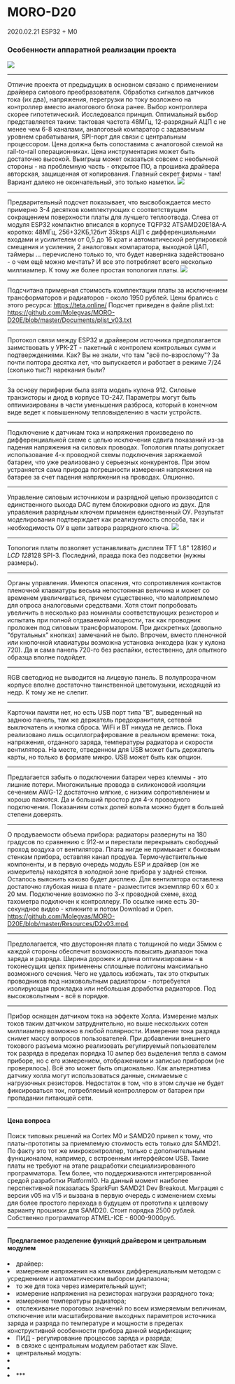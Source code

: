 # MORO-D20
2020.02.21
 ESP32 + M0

### 		Особенности аппаратной реализации проекта
![](https://github.com/Molegvas/MORO-D20E/blob/master/Resources/D20v05top.png)
***
   Отличие проекта от предыдущих в основном связано с применением драйвера силового преобразователя. Обработка сигналов датчиков тока (их два), напряжения, перегрузки по току возложено на контроллер вместо аналогового блока ранее. Выбор контроллера скорее гипотетический. Исследовался принцип. Оптимальный выбор представляется таким: тактовая частота 48МГц, 12-разрядный АЦП с не менее чем 6-8 каналами, аналоговый компаратор с задаваемым уровнем срабатывания, SPI-порт для связи с центральным процессором. Цена должна быть сопоставима с аналоговой схемой на rail-to-rail операционниках. Цена инструментария может быть достаточно высокой. Выигрыш может оказаться совсем с необычной стороны - на проблемную часть - открытое ПО, а прошивка драйвера авторская, защищенная от копирования.
Главный секрет фирмы - там! Вариант далеко не окончательный, это только наметки.
  ![](https://github.com/Molegvas/MORO-D20E/blob/master/Resources/D20v05bot.png)
***
   Предварительный подсчет показывает, что высвобождается место примерно 3-4 десятков комплектующих с соответствущим сокращением поверхности платы для лучшего теплоотвода. Слева от модуля ESP32 компактно вписался в корпусе TQFP32 ATSAMD20E18A-A коротко: 48МГц, 256+32КБ,12бит 35ksps АЦП с дифференциальными входами и усилителем от 0,5 до 16 крат и автоматической регулировкой смещения и усиления, 2 аналоговых компаратора, выходной ЦАП, таймеры ... перечислено только то, что будет наверняка задействовано - о чем ещё можно мечтать? И все это потребляет всего несколько миллиампер. К тому же более простая топология платы. 
  ![](https://github.com/Molegvas/MORO-D20E/blob/master/Resources/driver.jpg)
***
   Подсчитана примерная стоимость комплектации платы за исключением трансформаторов и радиаторов - около 1950 рублей. Цены брались с этого ресурса: https://teta.online/ Подсчет приведен в файле plist.txt:
  https://github.com/Molegvas/MORO-D20E/blob/master/Documents/plist_v03.txt
***
   Протокол связи между ESP32 и драйвером источника предполагается заимствовать у УРК-2Т - пакетный с контролем контрольных сумм и подтверждениями. Как? Вы не знали, что там "всё по-взрослому"? За почти полтора десятка лет, что выпускается и работает в режиме 7/24 (сколько тыс?) нарекания были?   
***
   За основу периферии была взята модель кулона 912. Силовые транзисторы и диод в корпусе ТО-247. Параметры могут быть оптимизированы в части уменьшения разброса, который в конечном виде ведет к повышенному тепловыделению в части устройств.
***
   Подключение к датчикам тока и напряжения произведено по дифференциальной схеме с целью исключения сдвига показаний из-за падения напряжения на силовых проводах. Топология платы допускает использование 4-х проводной схемы подключения заряжаемой батареи, что уже реализовано у серьезных конкурентов. При этом устраняется сама природа погрешности измерения напряжения на батарее за счет падения напряжения на проводах. Опционно.
***
   Управление силовым источником и разрядной цепью производится с единственного выхода DAC путем блокировки одного из двух. Для управления разрядным ключем применен единственный ОУ. Результат моделирования подтверждает как реализуемость способа, так и необходимость ОУ в цепи затвора разрядного ключа.
  ![](https://github.com/Molegvas/MORO-D20E/blob/master/Resources/Model.png)
***
   Топология платы позволяет устанавливать дисплеи TFT 1.8" 128*160 и LCD 128*128 SPI-3. Последний, правда пока без подсветки (нужны размеры).
***
   Органы управления. Имеются опасения, что сопротивления контактов пленочной клавиатуры весьма непостоянная величина и может со временем увеличиваться, причем существенно, что малоприемлемо для опроса аналоговыми средствами. Хотя стоит попробовать увеличить в несколько раз номиналы соответствующих резисторов и испытать при полной отдаваемой мощности, так как проводник проложен под силовым трансформатором. При дискретных (довольно "брутальных" кнопках) замечаний не было. Впрочем, вместо пленочной или кнопочной клавиатуры возможна установка энкодера (как у кулона 720). Да и сама панель 720-го без распайки, естественно, для опытного образца вполне подойдет.
***
   RGB светодиод не выводится на лицевую панель. В полупрозрачном корпусе вполне достаточно таинственной цветомузыки, исходящей из недр. К тому же не слепит.
***
   Карточки памяти нет, но есть USB порт типа "B", выведенный на заднюю панель, там же держатель предохранителя, сетевой выключатель и кнопка сброса. WiFi и BT никуда не делись. Пока реализовано лишь осциллографирование в реальном времени: тока, напряжения, отданного заряда, температуры радиатора и скорости вентилятора. На месте, отведенном для USB может быть держатель карты, но только в формате микро. USB может быть как опцион.
***
   Предлагается забыть о подключении батареи через клеммы - это лишние потери. Многожильные провода в силиконовой изоляции сечением AWG-12 достаточно мягкие, с низким сопротивлением и хорошо паяются. Да и больший простор для 4-х проводного подключения. Показаниям сотых долей вольта можно будет в большей степени доверять.
***
   О продуваемости объема прибора: радиаторы развернуты на 180 градусов по сравнению с 912-м и перестали перекрывать свободный проход воздуха от вентилятора. Плата нигде не примыкает к боковым стенкам прибора, оставляя канал продува. Термочувствительные компоненты, и в первую очередь модуль ESP и драйвер (он же измеритель) находятся в холодной зоне прибора у задней стенки. Осталось выяснить каково будет дисплею.
Для вентилятора оставлена достаточно глубокая ниша в плате - разместится экземпляр 60 х 60 х 20 мм. Подключение возможно по 3-х проводной схеме, вход тахометра подключен к контроллеру.
По ссылке ниже есть 30-секундное видео - кликните и потом Download и Open.
   https://github.com/Molegvas/MORO-D20E/blob/master/Resources/D2v03.mp4
 *** 
   Предполагается, что двусторонняя плата с толщиной по меди 35мкм с каждой стороны обеспечит возможность повысить диапазон тока заряда и разряда. Ширина дорожек и длина оптимизированы - в токонесущих цепях применены сплошные полигоны максимально возможного сечения. Чего не удалось избежать, так это открытых проводников под низковольтным радиатором - потребуется изолирующая прокладка или небольшая доработка радиаторов. Под высоковольтным - всё в порядке.
***
   Прибор оснащен датчиком тока на эффекте Холла. Измерение малых токов таким датчиком затруднительно, но выше нескольких сотен миллиампер возможно в любой полярности. Измерение тока разряда снимет массу вопросов пользователей. При добавлении внешнего токового разъема можно реализовать регулируемый пользователем ток разряда в пределах порядка 10 ампер без выделения тепла в самом приборе, но с его измерением, отображением и записью прибором (не проверялось). Всё это может быть опционально. Как альтернатива датчику холла могут использоваться данные, снимаемые с нагрузочных резисторов. Недостаток в том, что в этом случае не будет фиксироваться ток, потребляемый контроллером от батареи при пропадании питающей сети. 
***
####              Цена вопроса
   Поиск типовых решений на Cortex M0 и SAMD20 привел к тому, что платы-прототипы за приемлемую стоимость есть только для SAMD21. По факту это тот же микроконтроллер, только с дополнительным функционалом, например, с встроенным интерфейсом USB. Такие платы не требуют на этапе ращработки специализированного программатора. Тем более, что поддерживаются интегрированной средой разработки PlatformIO. На данный момент наиболее перспективной показалась SparkFun SAMD21 Dev Breakout. Миграция с версии v05 на v15 и вызвана в первую очередь с изменением схемы для более простого перехода в будущем от прототипа к целевому варианту прошивки для SAMD20. Стоит порядка 2500 рублей.
   Собственно программатор ATMEL-ICE - 6000-9000руб. 
***
####           Предлагаемое разделение функций драйвером и центральным модулем
<li> драйвер:
<li> измерение напряжения на клеммах дифференциальным методом с усреднением и автоматическим выбором диапазона;
<li> то же для тока через измерительный шунт;
<li> измерение напряжения на резисторах нагрузки разрядного тока;
<li> измерение температуры радиатора;
<li> отслеживание пороговых значений по всем измеряемым величинам, отключение или масштабирование выходных    параметров источника заряда и разряда по температуре и мощности в пределах конструктивной особенности прибора данной модификации;
<li> ПИД - регулирование процессов заряда и разряда;
<li> в связке с центральным модулем работает как Slave.
<li> центральный модуль:
<li> 
<li>
<li>
***
